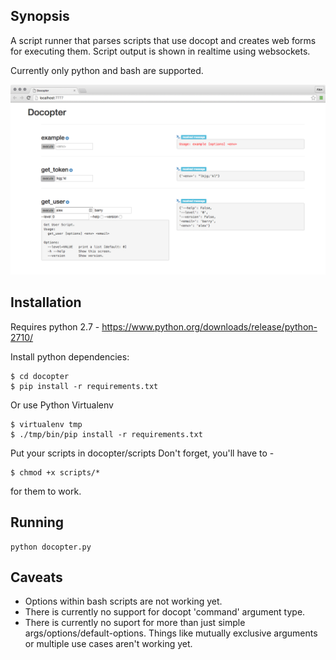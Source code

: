 ## Synopsis

A script runner that parses scripts that use docopt and creates web forms for executing them.
Script output is shown in realtime using websockets.

Currently only python and bash are supported.

![DEMO](https://raw.githubusercontent.com/outerpasta/docopter/master/demo/Screen%20Shot%202016-02-01%20at%201.01.00%20AM.png)

## Installation
Requires python 2.7 - https://www.python.org/downloads/release/python-2710/

Install python dependencies:
```
$ cd docopter
$ pip install -r requirements.txt
```
Or use Python Virtualenv
```
$ virtualenv tmp
$ ./tmp/bin/pip install -r requirements.txt
```

Put your scripts in docopter/scripts
Don't forget, you'll have to -
```
$ chmod +x scripts/*
```
for them to work.

## Running
```
python docopter.py
```

## Caveats
- Options within bash scripts are not working yet.
- There is currently no support for docopt 'command' argument type.
- There is currently no suport for more than just simple args/options/default-options. 
Things like mutually exclusive arguments or multiple use cases aren't working yet.
